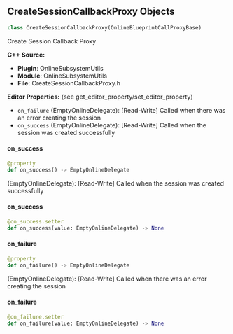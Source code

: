 ## CreateSessionCallbackProxy Objects

```python
class CreateSessionCallbackProxy(OnlineBlueprintCallProxyBase)
```

Create Session Callback Proxy

**C++ Source:**

- **Plugin**: OnlineSubsystemUtils
- **Module**: OnlineSubsystemUtils
- **File**: CreateSessionCallbackProxy.h

**Editor Properties:** (see get_editor_property/set_editor_property)

- ``on_failure`` (EmptyOnlineDelegate):  [Read-Write] Called when there was an error creating the session
- ``on_success`` (EmptyOnlineDelegate):  [Read-Write] Called when the session was created successfully

<a id="unreal.CreateSessionCallbackProxy.on_success"></a>

#### on_success

```python
@property
def on_success() -> EmptyOnlineDelegate
```

(EmptyOnlineDelegate):  [Read-Write] Called when the session was created successfully

<a id="unreal.CreateSessionCallbackProxy.on_success"></a>

#### on_success

```python
@on_success.setter
def on_success(value: EmptyOnlineDelegate) -> None
```

<a id="unreal.CreateSessionCallbackProxy.on_failure"></a>

#### on_failure

```python
@property
def on_failure() -> EmptyOnlineDelegate
```

(EmptyOnlineDelegate):  [Read-Write] Called when there was an error creating the session

<a id="unreal.CreateSessionCallbackProxy.on_failure"></a>

#### on_failure

```python
@on_failure.setter
def on_failure(value: EmptyOnlineDelegate) -> None
```

<a id="unreal.DestroySessionCallbackProxy"></a>